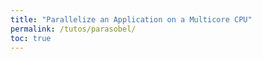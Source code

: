 ```yaml
---
title: "Parallelize an Application on a Multicore CPU"
permalink: /tutos/parasobel/
toc: true
---
```

